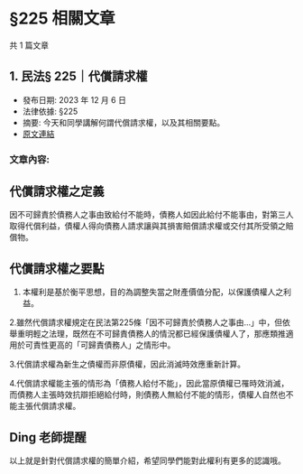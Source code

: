 # §225 相關文章

共 1 篇文章

## 1. 民法§ 225｜代償請求權

- 發布日期: 2023 年 12 月 6 日
- 法律依據: §225
- 摘要: 今天和同學講解何謂代償請求權，以及其相關要點。
- [原文連結](https://www.jasper-realestate.com/%e6%b0%91%e6%b3%95-225%e4%bb%a3%e5%84%9f-%e8%ab%8b%e6%b1%82-%e6%ac%8a/)

### 文章內容:

## 代償請求權之定義

因不可歸責於債務人之事由致給付不能時，債務人如因此給付不能事由，對第三人取得代償利益，債權人得向債務人請求讓與其損害賠償請求權或交付其所受領之賠償物。

## 代償請求權之要點

1. 本權利是基於衡平思想，目的為調整失當之財產價值分配，以保護債權人之利益。

2.雖然代償請求權規定在民法第225條「因不可歸責於債務人之事由…」中，但依舉重明輕之法理，既然在不可歸責債務人的情況都已經保護債權人了，那應類推適用於可責性更高的「可歸責債務人」之情形中。

3.代償請求權為新生之債權而非原債權，因此消滅時效應重新計算。

4.代償請求權能主張的情形為「債務人給付不能」，因此當原債權已罹時效消滅，而債務人主張時效抗辯拒絕給付時，則債務人無給付不能的情形，債權人自然也不能主張代償請求權。

## Ding 老師提醒

以上就是針對代償請求權的簡單介紹，希望同學們能對此權利有更多的認識哦。